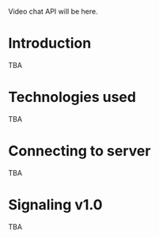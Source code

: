 Video chat API will be here.

<span id="Introduction" class="on_page_navigation"></span>
# Introduction
TBA

<span id="Technologies_used" class="on_page_navigation"></span>
# Technologies used
TBA

<span id="Connecting_to_server" class="on_page_navigation"></span>
# Connecting to server
TBA

<span id="Signaling" class="on_page_navigation"></span>
# Signaling v1.0
TBA